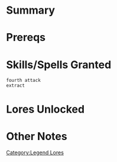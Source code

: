 # Summary

# Prereqs

# Skills/Spells Granted

`fourth attack`  
`extract`

# Lores Unlocked

# Other Notes

[Category:Legend Lores](Category:Legend_Lores "wikilink")
